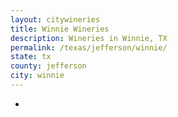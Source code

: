 ```yaml
---
layout: citywineries
title: Winnie Wineries
description: Wineries in Winnie, TX
permalink: /texas/jefferson/winnie/
state: tx
county: jefferson
city: winnie
---
```

-

